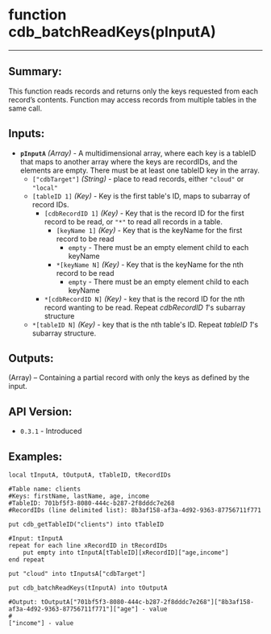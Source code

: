 # function cdb_batchReadKeys(pInputA)
---
## Summary:
This function reads records and returns only the keys requested from each record’s contents. Function may access records from multiple tables in the same call.

## Inputs:
* **`pInputA`** *(Array)* - A multidimensional array, where each key is a tableID that maps to another array where the keys are recordIDs, and the elements are empty. There must be at least one tableID key in the array.
	* `["cdbTarget"]` *(String)* - place to read records, either `"cloud"` or `"local"`
    * `[tableID 1]` *(Key)* - Key is the first table's ID, maps to subarray of record IDs.
    	* `[cdbRecordID 1]` *(Key)* - Key that is the record ID for the first record to be read, or `"*"` to read all records in a table.
	    	* `[keyName 1]` *(Key)* - Key that is the keyName for the first record to be read
				* `empty` - There must be an empty element child to each keyName
			* `*[keyName N]` *(Key)* - Key that is the keyName for the nth record to be read
				* `empty` - There must be an empty element child to each keyName
    	* `*[cdbRecordID N]` *(Key)* - key that is the record ID for the nth record wanting to be read. Repeat *cdbRecordID 1*'s subarray structure
    * `*[tableID N]` *(Key)* - key that is the nth table's ID. Repeat *tableID 1*'s subarray structure.


## Outputs:
(Array) – Containing a partial record with only the keys as defined by the input. 

## API Version:
* `0.3.1` - Introduced

## Examples:
```
local tInputA, tOutputA, tTableID, tRecordIDs

#Table name: clients
#Keys: firstName, lastName, age, income
#TableID: 701bf5f3-8080-444c-b287-2f8dddc7e268
#RecordIDs (line delimited list): 8b3af158-af3a-4d92-9363-87756711f771

put cdb_getTableID("clients") into tTableID

#Input: tInputA
repeat for each line xRecordID in tRecordIDs
	put empty into tInputA[tTableID][xRecordID]["age,income"]
end repeat

put "cloud" into tInputsA["cdbTarget"]
     
put cdb_batchReadKeys(tInputA) into tOutputA

#Output: tOutputA["701bf5f3-8080-444c-b287-2f8dddc7e268"]["8b3af158-af3a-4d92-9363-87756711f771"]["age"] - value
#												                                              ["income"] - value
							  
```
